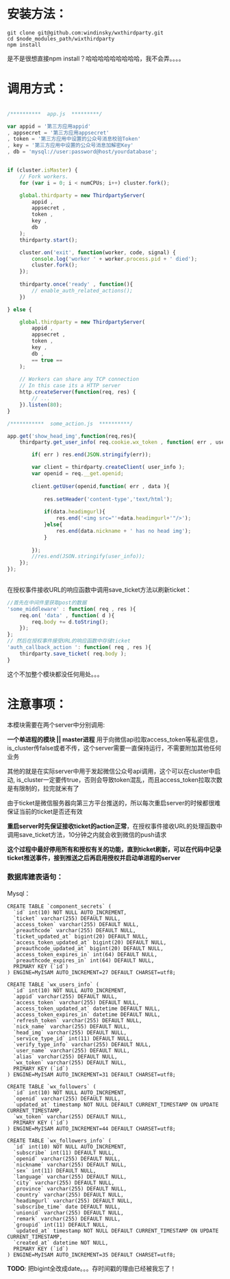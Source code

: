 # 安装方法：
	git clone git@github.com:windinsky/wxthirdparty.git
	cd $node_modules_path/wixthirdparty
	npm install

是不是很想直接npm install？哈哈哈哈哈哈哈哈哈，我不会弄。。。。

# 调用方式：
```js
	
/**********  app.js  *********/

var appid = '第三方应用appid'
, appsecret = '第三方应用appsecret'
, token = '第三方应用中设置的公众号消息校验Token'
, key = '第三方应用中设置的公众号消息加解密Key'
, db = 'mysql://user:password@host/yourdatabase';


if (cluster.isMaster) {
	// Fork workers.
	for (var i = 0; i < numCPUs; i++) cluster.fork();

	global.thirdparty = new ThirdpartyServer(
		appid , 
		appsecret , 
		token , 
		key , 
		db 
	);
	thirdparty.start();

	cluster.on('exit', function(worker, code, signal) {
		console.log('worker ' + worker.process.pid + ' died');
		cluster.fork();
	});
	
	thirdparty.once('ready' , function(){
		// enable_auth_related_actions();
	})

} else {

	global.thirdparty = new ThirdpartyServer( 
		appid , 
		appsecret , 
		token , 
		key , 
		db , 
		== true ==
	);
	
	// Workers can share any TCP connection
	// In this case its a HTTP server
	http.createServer(function(req, res) {
		// ...
	}).listen(80);
}

/***********  some_action.js  **********/

app.get('show_head_img',function(req,res){
	thirdparty.get_user_info( req.cookie.wx_token , function( err , user_info ){

		if( err ) res.end(JSON.stringify(err));

		var client = thirdparty.createClient( user_info );
		var openid = req.__get.openid;
		
		client.getUser(openid,function( err , data ){
		
			res.setHeader('content-type','text/html');
			
			if(data.headimgurl){
				res.end('<img src="'+data.headimgurl+'"/>');
			}else{
				res.end(data.nickname + ' has no head img');
			}
			
		});
		//res.end(JSON.stringify(user_info)); 
	});
});
	
```

在授权事件接收URL的响应函数中调用save_ticket方法以刷新ticket：
```js
//首先在中间件里获取post的数据
'some_middleware' : function( req , res ){
	req.on( 'data' , function( d ){
		req.body += d.toString();
	});
};
// 然后在授权事件接受URL的响应函数中存储ticket
'auth_callback_action ': function( req , res ){
	thirdparty.save_ticket( req.body );
}
```

这个不加整个模块都没任何用处。。。

# 注意事项：

本模块需要在两个server中分别调用:

**一个单进程的模块 || master进程** 用于向微信api拉取access\_token等私密信息，is\_cluster传false或者不传，这个server需要一直保持运行，不需要附加其他任何业务

其他的就是在实际server中用于发起微信公众号api调用，这个可以在cluster中启动, is\_cluster一定要传true，否则会导致token混乱，而且access_token拉取次数是有限制的，拉完就米有了

由于ticket是微信服务器向第三方平台推送的，所以每次重启server的时候都很难保证当前的ticket是否还有效

**重启server时先保证接收ticket的action正常**，在授权事件接收URL的处理函数中调用save\_ticket方法，10分钟之内就会收到微信的push请求

**这个过程中最好停用所有和授权有关的功能，直到ticket刷新，可以在代码中记录ticket推送事件，接到推送之后再启用授权并启动单进程的server**

### 数据库建表语句：

Mysql：

	CREATE TABLE `component_secrets` (
	  `id` int(10) NOT NULL AUTO_INCREMENT,
	  `ticket` varchar(255) DEFAULT NULL,
	  `access_token` varchar(255) DEFAULT NULL,
	  `preauthcode` varchar(255) DEFAULT NULL,
	  `ticket_updated_at` bigint(20) DEFAULT NULL,
	  `access_token_updated_at` bigint(20) DEFAULT NULL,
	  `preauthcode_updated_at` bigint(20) DEFAULT NULL,
	  `access_token_expires_in` int(64) DEFAULT NULL,
	  `preauthcode_expires_in` int(64) DEFAULT NULL,
	  PRIMARY KEY (`id`)
	) ENGINE=MyISAM AUTO_INCREMENT=27 DEFAULT CHARSET=utf8;
	
	CREATE TABLE `wx_users_info` (
	  `id` int(10) NOT NULL AUTO_INCREMENT,
	  `appid` varchar(255) DEFAULT NULL,
	  `access_token` varchar(255) DEFAULT NULL,
	  `access_token_updated_at` datetime DEFAULT NULL,
	  `access_token_expires_in` datetime DEFAULT NULL,
	  `refresh_token` varchar(255) DEFAULT NULL,
	  `nick_name` varchar(255) DEFAULT NULL,
	  `head_img` varchar(255) DEFAULT NULL,
	  `service_type_id` int(11) DEFAULT NULL,
	  `verify_type_info` varchar(255) DEFAULT NULL,
	  `user_name` varchar(255) DEFAULT NULL,
	  `alias` varchar(255) DEFAULT NULL,
	  `wx_token` varchar(255) DEFAULT NULL,
	  PRIMARY KEY (`id`)
	) ENGINE=MyISAM AUTO_INCREMENT=31 DEFAULT CHARSET=utf8;
	
	CREATE TABLE `wx_followers` (
	  `id` int(10) NOT NULL AUTO_INCREMENT,
	  `openid` varchar(255) DEFAULT NULL,
	  `updated_at` timestamp NOT NULL DEFAULT CURRENT_TIMESTAMP ON UPDATE CURRENT_TIMESTAMP,
	  `wx_token` varchar(255) DEFAULT NULL,
	  PRIMARY KEY (`id`)
	) ENGINE=MyISAM AUTO_INCREMENT=44 DEFAULT CHARSET=utf8;
	
	CREATE TABLE `wx_followers_info` (
	  `id` int(10) NOT NULL AUTO_INCREMENT,
	  `subscribe` int(11) DEFAULT NULL,
	  `openid` varchar(255) DEFAULT NULL,
	  `nickname` varchar(255) DEFAULT NULL,
	  `sex` int(11) DEFAULT NULL,
	  `language` varchar(255) DEFAULT NULL,
	  `city` varchar(255) DEFAULT NULL,
	  `province` varchar(255) DEFAULT NULL,
	  `country` varchar(255) DEFAULT NULL,
	  `headimgurl` varchar(255) DEFAULT NULL,
	  `subscribe_time` date DEFAULT NULL,
	  `unionid` varchar(255) DEFAULT NULL,
	  `remark` varchar(255) DEFAULT NULL,
	  `groupid` int(11) DEFAULT NULL,
	  `updated_at` timestamp NOT NULL DEFAULT CURRENT_TIMESTAMP ON UPDATE CURRENT_TIMESTAMP,
	  `created_at` datetime NOT NULL,
	  PRIMARY KEY (`id`)
	) ENGINE=MyISAM AUTO_INCREMENT=35 DEFAULT CHARSET=utf8;

**TODO**: 把bigint全改成date。。。存时间戳的理由已经被我忘了！
